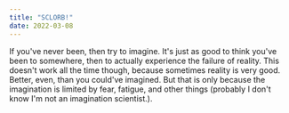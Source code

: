 ```yaml
---
title: "SCLORB!"
date: 2022-03-08
---
```


If you've never been, then try to imagine. It's just as good to think you've been to somewhere, then to actually experience the failure of reality. 
This doesn't work all the time though, because sometimes reality is very good. Better, even, than you could've imagined. But that is only because the imagination is limited by fear, fatigue, and other things (probably I don't know I'm not an imagination scientist.).
